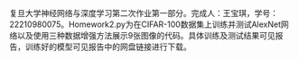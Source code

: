 复旦大学神经网络与深度学习第二次作业第一部分。完成人：王宝琪，学号：22210980075。Homework2.py为在CIFAR-100数据集上训练并测试AlexNet网络以及使用三种数据增强方法展示9张图像的代码。具体训练及测试结果可见报告，训练好的模型可见报告中的网盘链接进行下载。
